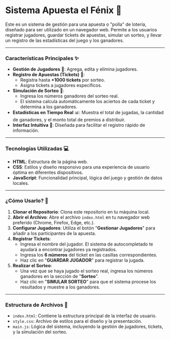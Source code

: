 # Sistema Apuesta el Fénix 🎰

Este es un sistema de gestión para una apuesta o "polla" de lotería, diseñado para ser utilizado en un navegador web. Permite a los usuarios registrar jugadores, guardar tickets de apuestas, simular un sorteo, y llevar un registro de las estadísticas del juego y los ganadores.

---

### Características Principales ✨

* **Gestión de Jugadores** 👥: Agrega, edita y elimina jugadores.
* **Registro de Apuestas (Tickets)** 🎫:
    * Registra hasta **+1000 tickets** por sorteo.
    * Asigna tickets a jugadores específicos.
* **Simulación de Sorteo** 🔢:
    * Ingresa los números ganadores del sorteo real.
    * El sistema calcula automáticamente los aciertos de cada ticket y determina a los ganadores.
* **Estadísticas en Tiempo Real** 📊: Muestra el total de jugadas, la cantidad de ganadores, y el monto total de premios a distribuir.
* **Interfaz Intuitiva** 🎨: Diseñada para facilitar el registro rápido de información.

---

### Tecnologías Utilizadas 💻

* **HTML**: Estructura de la página web.
* **CSS**: Estilos y diseño responsivo para una experiencia de usuario óptima en diferentes dispositivos.
* **JavaScript**: Funcionalidad principal, lógica del juego y gestión de datos locales.

---

### ¿Cómo Usarlo? 🚀

1.  **Clonar el Repositorio**: Clona este repositorio en tu máquina local.
2.  **Abrir el Archivo**: Abre el archivo `index.html` en tu navegador web preferido (Chrome, Firefox, Edge, etc.).
3.  **Configurar Jugadores**: Utiliza el botón "**Gestionar Jugadores**" para añadir a los participantes de la apuesta.
4.  **Registrar Tickets**:
    * Ingresa el nombre del jugador. El sistema de autocompletado te ayudará a encontrar jugadores ya registrados.
    * Ingresa los **6 números** del ticket en las casillas correspondientes.
    * Haz clic en "**GUARDAR JUGADOR**" para registrar la jugada.
5.  **Realizar el Sorteo**:
    * Una vez que se haya jugado el sorteo real, ingresa los números ganadores en la sección de "**Sorteo**".
    * Haz clic en "**SIMULAR SORTEO**" para que el sistema procese los resultados y muestre a los ganadores.

---

### Estructura de Archivos 📁

* `index.html`: Contiene la estructura principal de la interfaz de usuario.
* `style.css`: Archivo de estilos para el diseño y la presentación.
* `main.js`: Lógica del sistema, incluyendo la gestión de jugadores, tickets, y la simulación del sorteo.
